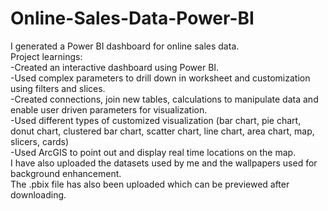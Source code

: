 # Online-Sales-Data-Power-BI                                            
I generated a Power BI dashboard for online sales data.                                              
Project learnings:                                             
-Created an interactive dashboard using Power BI.                                    
-Used complex parameters to drill down in worksheet and customization using filters and slices.                                     
-Created connections, join new tables, calculations to manipulate data and enable user driven parameters for visualization.                                      
-Used different types of customized visualization (bar chart, pie chart, donut chart, clustered bar chart, scatter chart, line chart, area chart, map, slicers, cards)   
-Used ArcGIS to point out and display real time locations on the map.       
I have also uploaded the datasets used by me and the wallpapers used for background enhancement.                
The .pbix file has also been uploaded which can be previewed after downloading.                                                  
